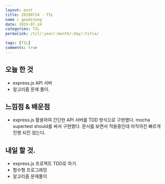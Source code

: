 ```yaml
---
layout: post
title: 20190724 - TIL
name : goodzzong
date: 2019-07-24
categories: TIL
permalink: /til/:year/:month/:day/:title/

tags: [TIL]
comments: true
---
```


## 오늘 한 것

- express.js API 서버
- 알고리즘 문제 풀이.
  
## 느낌점 & 배운점

- express.js 활용하여 간단한 API 서버를  TDD 방식으로 구현했다.
  mocha supertest should를 써서 구현했다.
  문서를 보면서 적용중인데 아직까진 빠르게 진행 되진 않는다.
  

## 내일 할 것.

- express.js 프로젝트 TDD로 하기.
- 함수형 프로그래밍
- 알고리즘 문제풀이

